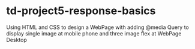 # td-project5-response-basics
Using HTML and CSS to design a WebPage with adding @media Query to display single image at mobile phone and three image flex at WebPage Desktop
